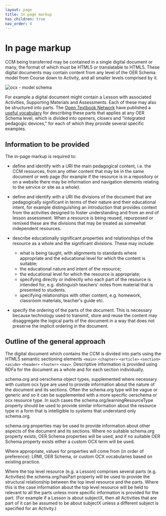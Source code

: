 ```yaml
---
layout: page
title: In page markup
has_children: true
nav_order: 4
---
```


# In page markup

CCM being transferred may be contained in a single digital document or many, the format of which must be HTML5 or translatable to HTML5. These digital documents may contain content from any level of the OER Schema model from Course down to Activity, and all smaller levels comprised by it.

![ocx - model schema](https://docs.google.com/drawings/d/e/2PACX-1vRFmqDy20wkWNhS4Iat6vRFLGfuhq9oTbayuG3_mJA9V46s6OT5oz8itEVyBYrO4YQCmcBH2qljgW6e/pub?w=960&h=720)

For example a digital document might contain a Lesson with associated Activities, Supporting Materials and Assessments. Each of these may also be structured into parts. The [Open Textbook Network](http://research.cehd.umn.edu/otn/) have published a [useful vocabulary](https://canvas.umn.edu/courses/106630/pages/textbook-elements) for describing these parts that applies at any OER Schema level, which is divided into openers, closers and "integrated pedagogic devices," for each of which they provide several specific examples.

## Information to be provided
The in-page markup is required to:

- define and identify with a URI the main pedagogical content, i.e. the CCM resources, from any other content that may be in the same document or web page (for example if the resource is in a repository or on a website there may be information and navigation elements relating to the service or site as a whole).

- define and identify with a URI the divisions of the document that are pedagogically significant in terms of their nature and their educational intent, for example distinguishing an introduction that provides context from the activities designed to foster understanding and from an end of lesson assessment. When a resource is being reused, repurposed or remixed these are the divisions that may be treated as somewhat independent resources.

- describe educationally significant properties and relationships of the resource as a whole and the significant divisions. These may include:
    - what is being taught, with alignments to standards where appropriate and the educational level for which the content is suitable;
    - the educational nature and intent of the resource;
    - the educational level for which the resource is appropriate;
    - specifying directly or indirectly who each part of the resource is intended for, e.g. distinguish teachers' notes from material that is presented to students.
    - specifying relationships with other content, e.g. homework, classroom materials, teacher's guide etc. 

- specify the ordering of the parts of the document. This is necessary because technology used to transmit, store and reuse the content may disaggregate the logical parts of the document in a way that does not preserve the implicit ordering in the document.

## Outline of the general approach
The digital document which contains the CCM is divided into parts using the HTML5 semantic sectioning elements `<main>` `<chapter>` `<article>` `<section>` `<aside>` `<header>` `<footer>` `<nav>`.  Descriptive information is provided using RDFa for the document as a whole and for each section individually.

schema.org and oerschema object types, supplemented where necessary with custom ocx type are used to provide information about the nature of the document and its sections. Often the schema.org type will be vague or generic and so it can be supplemented with a more specific oerschema or ocx resource type. In such cases the schema.org/learningResourceType property should be used to provide similar information about the resource type in a form that is intelligible to systems that understand only schema.org.

schema.org properties may be used to provide information about other aspects of the document and its sections. Where no suitable schema.org property exists, OER Schema properties will be used, and if no suitable OER Schema property exists either a custom OCX term will be used.

Where appropriate, values for properties will come from (in order of preference): LRMI, OER Schema, or custom OCX vocabularies based on existing practice.

Where the top level resource (e.g. a Lesson) comprises several parts (e.g. Activities) the schema.org/hasPart property will be used to provide the structural relationship between the top level resource and the parts. Where this is the case information about the top level resource will be held to relevant to all the parts unless more specific information is provided for the part. (For example if a Lesson is about subjectX, then all Activities that are part of it can be assumed to be about subjectX unless a different subject is specified for an Activity.)
